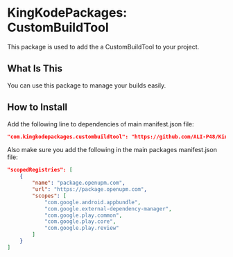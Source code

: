# KingKodePackages: CustomBuildTool
This package is used to add the a CustomBuildTool to your project.

## What Is This
You can use this package to manage your builds easily.

## How to Install
Add the following line to dependencies of main manifest.json file:

```json
"com.kingkodepackages.custombuildtool": "https://github.com/ALI-P48/KingKodePackages.git?path=/KingKodePackages-CustomBuildTool"
```

Also make sure you add the following in the main packages manifest.json file:
```json
"scopedRegistries": [
	{
		"name": "package.openupm.com",
		"url": "https://package.openupm.com",
		"scopes": [
			"com.google.android.appbundle",
			"com.google.external-dependency-manager",
			"com.google.play.common",
			"com.google.play.core",
			"com.google.play.review"
		]
	}
]
```